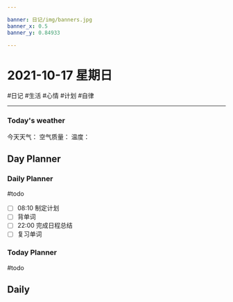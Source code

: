 ```yaml
---

banner: 日记/img/banners.jpg
banner_x: 0.5
banner_y: 0.84933

---
```

# 2021-10-17 星期日
#日记 #生活	#心情	#计划	#自律

---

### Today's weather
今天天气：
空气质量：
温度：
## Day Planner

### Daily Planner
#todo 
- [ ] 08:10 制定计划
- [ ] 背单词
- [ ] 22:00 完成日程总结
- [ ] 复习单词

### Today Planner
#todo

## Daily


